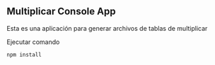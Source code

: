 ## Multiplicar Console App 

Esta es una aplicación para generar archivos de tablas de multiplicar

Ejecutar comando

`````
npm install

`````